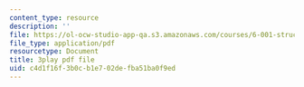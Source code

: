 ```yaml
---
content_type: resource
description: ''
file: https://ol-ocw-studio-app-qa.s3.amazonaws.com/courses/6-001-structure-and-interpretation-of-computer-programs-spring-2005/c4d1f16f3b0cb1e702defba51ba0f9ed_V_7mmwpgJHU.pdf
file_type: application/pdf
resourcetype: Document
title: 3play pdf file
uid: c4d1f16f-3b0c-b1e7-02de-fba51ba0f9ed
---
```


